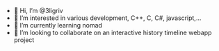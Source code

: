 - 👋 Hi, I’m @3ligriv
- 👀 I’m interested in various development, C++, C, C#, javascript,...
- 🌱 I’m currently learning nomad
- 💞️ I’m looking to collaborate on an interactive history timeline webapp project

<!---
3ligriv/3ligriv is a ✨ special ✨ repository because its `README.md` (this file) appears on your GitHub profile.
You can click the Preview link to take a look at your changes.
--->
